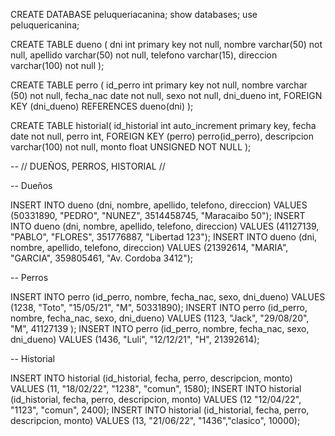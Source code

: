 CREATE DATABASE peluqueriacanina;
show databases;
use peluquericanina;

CREATE TABLE dueno (
dni int primary key not null,
nombre varchar(50) not null,
apellido varchar(50) not null,
telefono varchar(15),
direccion varchar(100) not null
);

CREATE TABLE perro (
id_perro int primary key not null,
nombre varchar (50) not null,
fecha_nac date not null,
sexo  not null,
dni_dueno int,
FOREIGN KEY (dni_dueno) REFERENCES dueno(dni)
);

CREATE TABLE historial(
id_historial int auto_increment primary key,
fecha date not null,
perro int,
FOREIGN KEY (perro)  perro(id_perro),
descripcion varchar(100) not null,
monto float UNSIGNED NOT NULL
);

-- //  DUEÑOS, PERROS, HISTORIAL //

-- Dueños

INSERT INTO dueno (dni, nombre, apellido, telefono, direccion) VALUES (50331890, "PEDRO", "NUNEZ", 3514458745, "Maracaibo 50");
INSERT INTO dueno (dni, nombre, apellido, telefono, direccion) VALUES (41127139, "PABLO", "FLORES", 351776887, "Libertad 123");
INSERT INTO dueno (dni, nombre, apellido, telefono, direccion) VALUES (21392614, "MARIA", "GARCIA", 359805461, "Av. Cordoba  3412");

-- Perros

INSERT INTO perro (id_perro, nombre, fecha_nac, sexo, dni_dueno) VALUES (1238, "Toto", "15/05/21", "M", 50331890);
INSERT INTO perro (id_perro, nombre, fecha_nac, sexo, dni_dueno) VALUES (1123, "Jack", "29/08/20", "M", 41127139 );
INSERT INTO perro (id_perro, nombre, fecha_nac, sexo, dni_dueno) VALUES (1436, "Luli", "12/12/21", "H", 21392614);

-- Historial

INSERT INTO historial (id_historial, fecha, perro, descripcion, monto) VALUES (11, "18/02/22", "1238", "comun", 1580);
INSERT INTO historial (id_historial, fecha, perro, descripcion, monto) VALUES (12 "12/04/22", "1123", "comun", 2400);
INSERT INTO historial (id_historial, fecha, perro, descripcion, monto) VALUES (13, "21/06/22", "1436","clasico", 10000);
